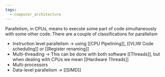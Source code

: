 ```yaml
---
tags:
  - computer_architecture
---
```

Parallelism, in CPUs, means to execute some part of code simultaneously with some other code. There are a couple of classifications for parallelism
- Instruction level parallelism $\to$ using [[CPU Pipelining]], [[VLIW Code scheduling]] or [[Register renaming]]
- Multi-threading $\to$ This can be done with both software [[Threads]], but when dealing with CPUs we mean [[Hardware Threads]]
- Multi-processors
- Data-level parallelism $\to$ [[SIMD]]